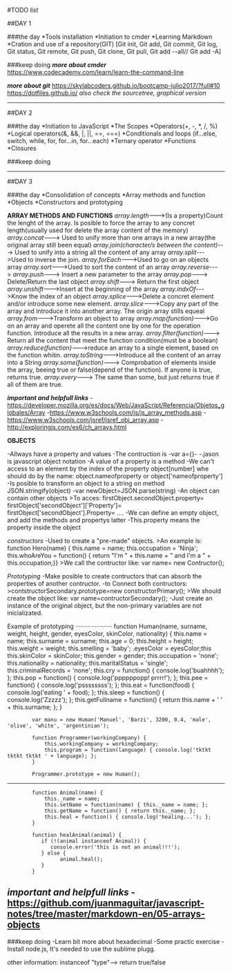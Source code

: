 #TODO _list_

##DAY 1

###the day
    *Tools installation 
    *Initiation to cmder
    *Learning Markdown 
    *Cration and use of a repository(GIT)
        [Git init, Git add, Git commit, Git log, Git status, Git remote, Git push, Git clone, Git pull, Git add --all// Git add -A]

###keep doing
***more about cmder***
https://www.codecademy.com/learn/learn-the-command-line

***more about git***
https://skylabcoders.github.io/bootcamp-julio2017/?full#10
https://dotfiles.github.io/
*also check the sourcetree, graphical version*

***************************************************

##DAY 2

###the day
    *Initiation to JavaScript
    *The Scopes 
    *Operators(+, -, *, /, %)
    *Logical operators(&, &&, |, ||, ==, ===)
    *Conditionals and loops (if...else, switch, while, for, for...in, for...each)
    *Ternary operator
    *Functions
    *Closures 

###keep doing

**************************************************

##DAY 3

###the day
    *Consolidation of concepts
    *Array methods and function
    *Objects
    *Constructors and prototyping

**ARRAY METHODS AND FUNCTIONS**
*array.length*--->(Is a property)Count the lenght of the array. Is posible to force the array to any concret length(usually used for delete the array content of the memory)
*array.concat*---> Used to unify more than one arrays in a new array(the original array still been equal)
*array.join(character/s between the content)*---> Used to unify into a string all the content of any array
*array.split*--->Used to inverse the join.
*array.forEach*--->Used to go on an objects array
*array.sort*--->Used to sort the content of an array
*array.reverse*--->
*array.push*---> Insert a new parameter to the array
*array.pop*---> Delete/Return the last object
*array.shift*---> Return the first object
*array.unshift*--->Insert at the beginning of the array
*array.indxOf*--->Know the index of an object
*array.splice*--->Delete a concret element and/or introduce some new element.
*array.slice*--->Copy any part of the array and introduce it into another array. The origin array stills equeal
*array.from*--->Transform an object to array
*array.map(function)*--->Go on an array and operete all the content one by one for the operation function. Introduce all the results in a new array.
*array.filter(function)*---> Return all the content that meet the function condition(must be a boolean)
*array.reduce(function)*--->reduce an array to a single element, based on the function whitin.
*array.toString*--->Introduce all the content of an array into a String 
*array.some(function)*---> Comprobation of elements inside the array, beeing true or false(depend of the function). If anyone is true, returns true.
*array.every*---> The same than some, but just returns true if all of them are true.

***important and helpfull links***
-https://developer.mozilla.org/es/docs/Web/JavaScript/Referencia/Objetos_globales/Array
-https://www.w3schools.com/js/js_array_methods.asp
-https://www.w3schools.com/jsref/jsref_obj_array.asp
-http://exploringjs.com/es6/ch_arrays.html

**OBJECTS**

-Allways have a property and values
-The contruction is   -var a={}-
-.jason is javascript object notation
-A value of a property is a method 
-We can't access to an element by the index of the property object[number] whe should do by the name: object.nameofproperty or object['nameofproperty']
-Is posible to transform an object to a string on method JSON.stringify(object)
-var newObject=JSON.parse(string)
-An object can contain other objects
    >To acces: firstObject.secondObject.property=
               firstObject['secondObject']['Property']=
               firstObject['secondObject'].Property=
               ....
-We can define an empty object, and add the methods and propertys latter
-This.property means the property inside the object

*constructors*
-Used to create a "pre-made" objects.
    >An example is:
        function Hero(name) {
             this.name = name;
             this.occupation = 'Ninja';
             this.whoAreYou = function() {
             return "I'm " + this.name + " and I'm a " + this.occupation;}}
    >We call the contructor like: var name= new Contructor();

*Prototyping*
-Make posible to create contructors that can absorb the properties of another contructor.
-to Connect both contructors:
    >contstructorSecondary.prototype=new constructorPrimary();
    >We should create the object like: var name=contructorSecondary();
-Just create an instance of the original object, but the non-primary variables are not inicializated.

Example of prototyping
·····················
         function Human(name, surname, weight, height, gender, eyesColor, skinColor, nationality) {
                    this.name = name;
                    this.surname = surname;
                    this.age = 0;
                    this.height = height;
                    this.weight = weight;
                    this.smelling = 'baby';
                    .eyesColor = eyesColor;this
                    this.skinColor = skinColor;
                    this.gender = gender;
                    this.occupation = 'none';
                    this.nationality = nationality;
                    this.maritalStatus = 'single';
                    this.criminalRecords = 'none';
                    this.cry = function() { console.log('buahhhh'); };
                    this.pop = function() { console.log('ppppppopp! prrrr!'); };
                    this.pee = function() { console.log('pssssssss'); };
                    this.eat = function(food) { console.log('eating ' + food); };
                    this.sleep = function() { console.log('Zzzzz'); };
                    this.getFullname = function() { return this.name + ' ' + this.surname; };
            }

            var manu = new Human('Manuel', 'Barzi', 3200, 0.4, 'male', 'olive', 'white', 'argentinian');

            function Programmer(workingCompany) {
                this.workingCompany = workingCompany;
                this.program = function(language) { console.log('tktkt tktkt tktkt ' + language); };
            }

            Programmer.prototype = new Human();
-------------------------------------------------------------------------------
            function Animal(name) {
                this._name = name; 
                this.setName = function(name) { this._name = name; };
                this.getName = function() { return this._name; };
                this.heal = function() { console.log('healing...'); };
            }

            function healAnimal(animal) {
               if (!(animal instanceof Animal)) {
                  console.error('this is not an animal!!!');
               } else {
                     animal.heal();
               }
            }

***important and helpfull links***
-https://github.com/juanmaguitar/javascript-notes/tree/master/markdown-en/05-arrays-objects
-

###keep doing
-Learn bit more about hexadecimal
-Some practic exercise
-Install node.js, It's needed to use the sublime plugg.

other information:
instanceof "type"--> return true/false